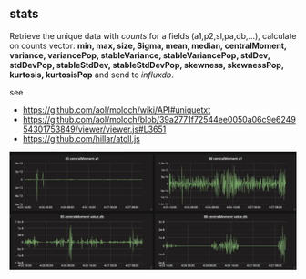 ## stats

Retrieve the unique data with *counts* for a fields (a1,p2,sl,pa,db,...), calculate on counts vector: **min, max, size, Sigma, mean, median, centralMoment, variance, variancePop, stableVariance, stableVariancePop, stdDev, stdDevPop, stableStdDev, stableStdDevPop, skewness, skewnessPop, kurtosis, kurtosisPop** and send to *influxdb*.

see
* https://github.com/aol/moloch/wiki/API#uniquetxt
* https://github.com/aol/moloch/blob/39a2771f72544ee0050a06c9e624954301753849/viewer/viewer.js#L3651
* https://github.com/hillar/atoll.js

![centralMoment](../Screen_Shot_2017-05-10_at_12.06.05.png)
